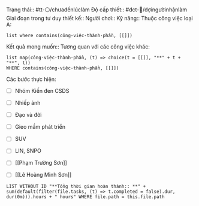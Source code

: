 
Trạng thái:: #tt-⚪/chưađếnlúclàm
Độ cấp thiết:: #đct-🍃/đợingườinhậnlàm 
Giai đoạn trong tư duy thiết kế:: 
Người chơi::
Kỹ năng::
Thuộc công việc loại A:
```dataview
list where contains(công-việc-thành-phần, [[]])
```

Kết quả mong muốn::
Tương quan với các công việc khác:
```dataview 
list map(công-việc-thành-phần, (t) => choice(t = [[]], "**" + t + "**", t))
WHERE contains(công-việc-thành-phần, [[]])
```

Các bước thực hiện:
- [ ] Nhóm Kiến đen CSDS
- [ ] Nhiếp ảnh
- [ ] Đạo và đời
- [ ] Gieo mầm phát triển
- [ ] SUV
- [ ] LIN, SNPO
- [ ] [[Phạm Trường Sơn]] 
- [ ] [[Lê Hoàng Minh Sơn]] 


```dataview
LIST WITHOUT ID "**Tổng thời gian hoàn thành:: **" + sum(default(filter(file.tasks, (t) => t.completed = false).dur, dur(0m))).hours + " hours" WHERE file.path = this.file.path
```
